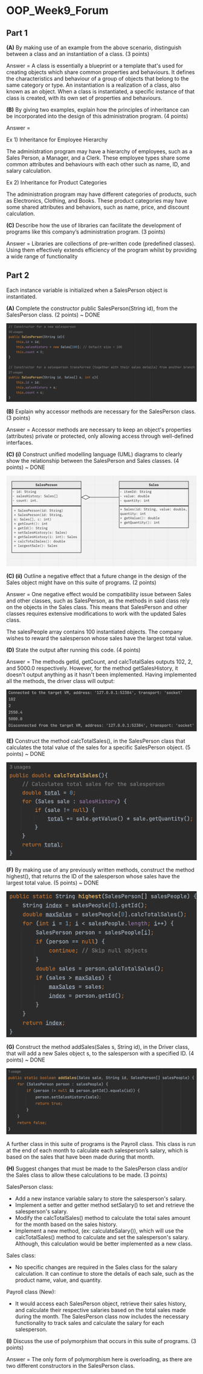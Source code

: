 # OOP_Week9_Forum

## Part 1

**(A)** By making use of an example from the above scenario, distinguish between a class and an instantiation of a class. (3 points)

Answer = A class is essentially a blueprint or a template that's used for creating objects which share common properties and behaviours. It defines the characteristics and behaviour of a group of objects that belong to the same category or type.
An instantiation is a realization of a class, also known as an object. When a class is instantiated, a specific instance of that class is created, with its own set of properties and behaviours.

**(B)** By giving two examples, explain how the principles of inheritance can be incorporated into the design of this administration program. (4 points)

Answer = 

Ex 1) Inheritance for Employee Hierarchy

The administration program may have a hierarchy of employees, such as a Sales Person, a Manager, and a Clerk. These employee types share some common attributes and behaviours with each other such as name, ID, and salary calculation.

Ex 2) Inheritance for Product Categories

The administration program may have different categories of products, such as Electronics, Clothing, and Books. These product categories may have some shared attributes and behaviors, such as name, price, and discount calculation.

**(C)** Describe how the use of libraries can facilitate the development of programs like this company’s administration program. (3 points)

Answer = Libraries are collections of pre-written code (predefined classes). Using them effectively extends efficiency of the program whilst by providing a wide range of functionality

## Part 2

Each instance variable is initialized when a SalesPerson object is instantiated.

**(A)** Complete the constructor public SalesPerson(String id), from the SalesPerson class. (2 points) ~ DONE

![constructor.png](images/Constructor.png)

**(B)** Explain why accessor methods are necessary for the SalesPerson class. (3 points) 

Answer = Accessor methods are necessary to keep an object's properties (attributes) private or protected, only allowing access through well-defined interfaces.

**(C) (i)** Construct unified modelling language (UML) diagrams to clearly show the relationship between the SalesPerson and Sales classes. (4 points) ~ DONE

![UML.png](images/UML.png)

**(C) (ii)** Outline a negative effect that a future change in the design of the Sales object might have on this suite of programs. (2 points)

Answer = One negative effect would be compatibility issue between Sales and other classes, such as SalesPerson, as the methods in said class rely on the objects in the Sales class. This means that SalesPerson and other classes requires extensive modifications to work with the updated Sales class.

The salesPeople array contains 100 instantiated objects. The company wishes to reward the salesperson whose sales have the largest total value.

**(D)** State the output after running this code. (4 points)

Answer = The methods getId, getCount, and calcTotalSales outputs 102, 2, and 5000.0 respectively. However, for the method getSalesHistory, it doesn't output anything as it hasn't been implemented.
Having implemented all the methods, the driver class will output:

![Output.png](images/Output.png)

**(E)** Construct the method calcTotalSales(), in the SalesPerson class that calculates the total value of the sales for a specific SalesPerson object. (5 points) ~ DONE

![CalcTotalSales.png](images/CalcTotalSales.png)

**(F)** By making use of any previously written methods, construct the method highest(), that returns the ID of the salesperson whose sales have the largest total value. (5 points) ~ DONE

![highest.png](images/Highest.png)

**(G)** Construct the method addSales(Sales s, String id), in the Driver class, that will add a new Sales object s, to the salesperson with a specified ID. (4 points) ~ DONE

![addSales.png](images/AddSales.png)

A further class in this suite of programs is the Payroll class. This class is run at the end of each month to calculate each salesperson’s salary, which is based on the sales that have been made during that month.

**(H)** Suggest changes that must be made to the SalesPerson class and/or the Sales class to allow these calculations to be made. (3 points)

SalesPerson class:
+ Add a new instance variable salary to store the salesperson's salary.
+ Implement a setter and getter method setSalary() to set and retrieve the salesperson's salary.
+ Modify the calcTotalSales() method to calculate the total sales amount for the month based on the sales history.
+ Implement a new method, (ex: calculateSalary()), which will use the calcTotalSales() method to calculate and set the salesperson's salary. Although, this calculation would be better implemented as a new class.

Sales class:
+ No specific changes are required in the Sales class for the salary calculation. It can continue to store the details of each sale, such as the product name, value, and quantity.

Payroll class (New):
+ It would access each SalesPerson object, retrieve their sales history, and calculate their respective salaries based on the total sales made during the month. The SalesPerson class now includes the necessary functionality to track sales and calculate the salary for each salesperson.

**(I)** Discuss the use of polymorphism that occurs in this suite of programs. (3 points)

Answer = The only form of polymorphism here is overloading, as there are two different constructors in the SalesPerson class.
